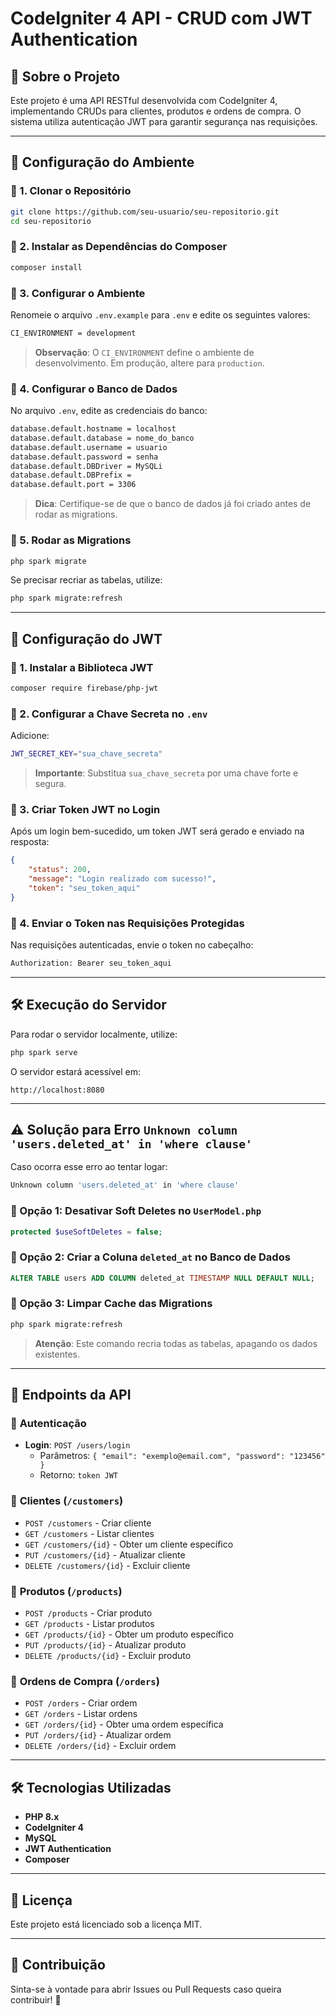 # CodeIgniter 4 API - CRUD com JWT Authentication

## 📌 Sobre o Projeto
Este projeto é uma API RESTful desenvolvida com CodeIgniter 4, implementando CRUDs para clientes, produtos e ordens de compra. O sistema utiliza autenticação JWT para garantir segurança nas requisições.

---

## 🚀 Configuração do Ambiente

### 🔹 1. Clonar o Repositório
```sh
git clone https://github.com/seu-usuario/seu-repositorio.git
cd seu-repositorio
```

### 🔹 2. Instalar as Dependências do Composer
```sh
composer install
```

### 🔹 3. Configurar o Ambiente
Renomeie o arquivo `.env.example` para `.env` e edite os seguintes valores:
```sh
CI_ENVIRONMENT = development
```
> **Observação**: O `CI_ENVIRONMENT` define o ambiente de desenvolvimento. Em produção, altere para `production`.

### 🔹 4. Configurar o Banco de Dados
No arquivo `.env`, edite as credenciais do banco:
```sh
database.default.hostname = localhost
database.default.database = nome_do_banco
database.default.username = usuario
database.default.password = senha
database.default.DBDriver = MySQLi
database.default.DBPrefix =
database.default.port = 3306
```
> **Dica**: Certifique-se de que o banco de dados já foi criado antes de rodar as migrations.

### 🔹 5. Rodar as Migrations
```sh
php spark migrate
```
Se precisar recriar as tabelas, utilize:
```sh
php spark migrate:refresh
```

---

## 🔑 Configuração do JWT

### 🔹 1. Instalar a Biblioteca JWT
```sh
composer require firebase/php-jwt
```

### 🔹 2. Configurar a Chave Secreta no `.env`
Adicione:
```sh
JWT_SECRET_KEY="sua_chave_secreta"
```
> **Importante**: Substitua `sua_chave_secreta` por uma chave forte e segura.

### 🔹 3. Criar Token JWT no Login
Após um login bem-sucedido, um token JWT será gerado e enviado na resposta:
```json
{
    "status": 200,
    "message": "Login realizado com sucesso!",
    "token": "seu_token_aqui"
}
```

### 🔹 4. Enviar o Token nas Requisições Protegidas
Nas requisições autenticadas, envie o token no cabeçalho:
```sh
Authorization: Bearer seu_token_aqui
```

---

## 🛠️ Execução do Servidor
Para rodar o servidor localmente, utilize:
```sh
php spark serve
```
O servidor estará acessível em:
```
http://localhost:8080
```

---

## ⚠️ Solução para Erro `Unknown column 'users.deleted_at' in 'where clause'`
Caso ocorra esse erro ao tentar logar:
```sh
Unknown column 'users.deleted_at' in 'where clause'
```
### 🔹 Opção 1: Desativar Soft Deletes no `UserModel.php`
```php
protected $useSoftDeletes = false;
```

### 🔹 Opção 2: Criar a Coluna `deleted_at` no Banco de Dados
```sql
ALTER TABLE users ADD COLUMN deleted_at TIMESTAMP NULL DEFAULT NULL;
```

### 🔹 Opção 3: Limpar Cache das Migrations
```sh
php spark migrate:refresh
```
> **Atenção**: Este comando recria todas as tabelas, apagando os dados existentes.

---

## 📌 Endpoints da API

### 🔹 **Autenticação**
- **Login**: `POST /users/login`
  - Parâmetros: `{ "email": "exemplo@email.com", "password": "123456" }`
  - Retorno: `token JWT`

### 🔹 **Clientes** (`/customers`)
- `POST /customers` - Criar cliente
- `GET /customers` - Listar clientes
- `GET /customers/{id}` - Obter um cliente específico
- `PUT /customers/{id}` - Atualizar cliente
- `DELETE /customers/{id}` - Excluir cliente

### 🔹 **Produtos** (`/products`)
- `POST /products` - Criar produto
- `GET /products` - Listar produtos
- `GET /products/{id}` - Obter um produto específico
- `PUT /products/{id}` - Atualizar produto
- `DELETE /products/{id}` - Excluir produto

### 🔹 **Ordens de Compra** (`/orders`)
- `POST /orders` - Criar ordem
- `GET /orders` - Listar ordens
- `GET /orders/{id}` - Obter uma ordem específica
- `PUT /orders/{id}` - Atualizar ordem
- `DELETE /orders/{id}` - Excluir ordem

---

## 🛠️ Tecnologias Utilizadas
- **PHP 8.x**
- **CodeIgniter 4**
- **MySQL**
- **JWT Authentication**
- **Composer**

---

## 📄 Licença
Este projeto está licenciado sob a licença MIT.

---

## 🤝 Contribuição
Sinta-se à vontade para abrir Issues ou Pull Requests caso queira contribuir! 🚀


